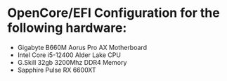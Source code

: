 # OpenCore/EFI Configuration for the following hardware:
- Gigabyte B660M Aorus Pro AX Motherboard
- Intel Core i5-12400 Alder Lake CPU
- G.Skill 32gb 3200Mhz DDR4 Memory
- Sapphire Pulse RX 6600XT
